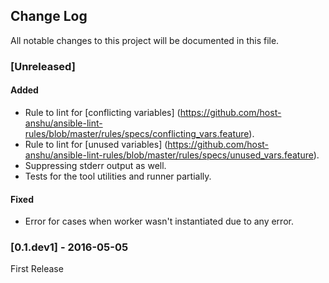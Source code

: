 ## Change Log

All notable changes to this project will be documented in this file.


### [Unreleased]

#### Added
- Rule to lint for [conflicting variables]
(https://github.com/host-anshu/ansible-lint-rules/blob/master/rules/specs/conflicting_vars.feature).
- Rule to lint for [unused variables]
(https://github.com/host-anshu/ansible-lint-rules/blob/master/rules/specs/unused_vars.feature).
- Suppressing stderr output as well.
- Tests for the tool utilities and runner partially.

#### Fixed
- Error for cases when worker wasn't instantiated due to any error.


### [0.1.dev1] - 2016-05-05
First Release
